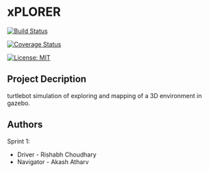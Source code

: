 # xPLORER

[![Build Status](https://travis-ci.org/rishchou/xPLORER.svg?branch=master)](https://travis-ci.org/rishchou/laneDetector)

[![Coverage Status](https://coveralls.io/repos/github/rishchou/xPLORER/badge.svg?branch=master)](https://coveralls.io/github/rishchou/laneDetector?branch=master)

[![License: MIT](https://img.shields.io/badge/License-MIT-yellow.svg)](https://opensource.org/licenses/MIT)

## Project Decription

turtlebot simulation of exploring and mapping of a 3D environment in gazebo.

## Authors

Sprint 1:
- Driver - Rishabh Choudhary
- Navigator - Akash Atharv
